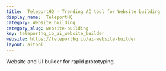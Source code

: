 ```yaml
---
title:  TeleportHQ - Trending AI tool for Website building
display_name:  TeleportHQ
category: Website building
category_slug: website-building
key: teleporthq_io_ai_website_builder
website: https://teleporthq.io/ai-website-builder
layout: aitool
---
```


Website and UI builder for rapid prototyping.
